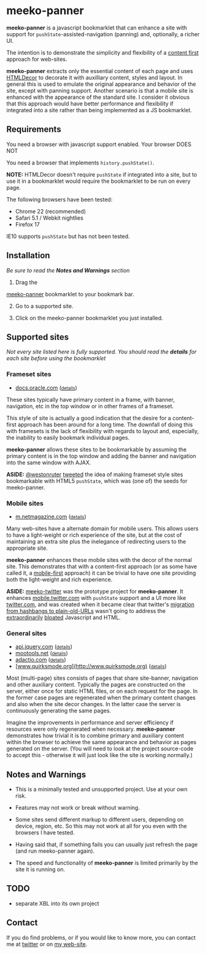 meeko-panner
=============

**meeko-panner** is a javascript bookmarklet that can enhance a site with 
support for `pushState`-assisted-navigation (panning)
and, optionally, a richer UI. 

The intention is to demonstrate the simplicity and flexibility of
a [content first](http://adactio.com/journal/4523/) approach for web-sites.

**meeko-panner** extracts only the essential content of each page and 
uses [HTMLDecor](http://github.com/shogun70/HTMLDecor) to 
decorate it with auxilliary content, styles and layout.
In general this is used to emulate the original appearance and behavior of the site,
except with panning support. 
Another scenario is that a mobile site is enhanced with the appearance of the standard site. 
I consider it obvious that this approach would have better performance and flexibility
if integrated into a site rather than being implemented as a JS bookmarklet. 


Requirements
------------

You need a browser with javascript support enabled. <script type="text/javascript">document.write("Your browser DOES")</script><noscript>Your browser DOES NOT</noscript>  

You need a browser that implements `history.pushState()`. <script type="text/javascript">document.write("Your browser ", !!history.pushState ? "DOES" : "DOES NOT")</script><br />

<b>NOTE:</b> HTMLDecor doesn't require `pushState` if integrated into a site,
but to use it in a bookmarklet would require the bookmarklet to be run on every page. 

The following browsers have been tested:

- Chrome 22 (recommended)
- Safari 5.1 / Webkit nightlies
- Firefox 17

IE10 supports `pushState` but has not been tested.


Installation
------------

*Be sure to read the **Notes and Warnings** section*

1. Drag the
<a title="meeko-panner" href="javascript:var decorBase = (location.protocol == 'https:') ? 'https://d3g4qkktqnw71.cloudfront.net/meeko-panner/' : 'http://dist.meekostuff.net/meeko-panner/'; var script=document.createElement('script'); script.src=decorBase + 'loader.js'; document.getElementsByTagName('head')[0].appendChild(script); void(0);">
meeko-panner</a> bookmarklet to your bookmark bar.

2. Go to a supported site. 

3. Click on the meeko-panner bookmarklet you just installed. 


Supported sites
---------------

*Not every site listed here is fully supported. You should read the **details** for each site before using the bookmarklet*

### Frameset sites

- [docs.oracle.com](http://docs.oracle.com) (<small>[details](docs.oracle.com/)</small>)

These sites typically have primary content in a frame, with banner, navigation, etc
in the top window or in other frames of a frameset.

This style of site is actually a good indication that the desire for
a content-first approach has been around for a long time.
The downfall of doing this with framesets is the lack of flexibility
with regards to layout and, especially, the inability to easily bookmark individual pages. 

**meeko-panner** allows these sites to be bookmarkable by assuming the
primary content is in the top window and adding the banner and navigation
into the same window with AJAX. 

<b>ASIDE:</b> [@westonruter](http://twitter.com/westonruter) [tweeted](https://twitter.com/westonruter/status/197650657501659137)
the idea of making frameset style sites bookmarkable with HTML5 `pushState`,
which was (one of) the seeds for meeko-panner.  


### Mobile sites

- [m.netmagazine.com](http://m.netmagazine.com) (<small>[details](m.netmagazine.com/)</small>)

Many web-sites have a alternate domain for mobile users.
This allows users to have a light-weight or rich experience of the site,
but at the cost of maintaining an extra site plus 
the inelegance of redirecting users to the appropriate site. 

**meeko-panner** enhances these mobile sites with the decor of the normal site. 
This demonstrates that with a content-first approach
(or as some have called it, a [mobile-first](http://www.lukew.com/ff/entry.asp?933) approach)
it can be trivial to have one site providing both the light-weight and rich experience. 

<b>ASIDE:</b> [meeko-twitter](http://dist.meekostuff.net/meeko-twitter/)
was the prototype project for **meeko-panner**.
It enhances [mobile.twitter.com](http://mobile.twitter.com) with `pushState` support and a UI more like [twitter.com](http://twitter.com),
and was created when it became clear that twitter's
[migration from hashbangs to plain-old-URLs](http://engineering.twitter.com/2012/05/improving-performance-on-twittercom.html)
wasn't going to address the [extraordinarily](http://mike.teczno.com/notes/bandwidth.html)
[bloated](http://www.meekostuff.net/blog/Twitter-without-Hashbangs/) Javascript and HTML.


### General sites

- [api.jquery.com](http://api.jquery.com) (<small>[details](api.jquery.com/)</small>)
- [mootools.net](http://mootools.net) (<small>[details](mootools.net/)</small>)
- [adactio.com](http://adactio.com) (<small>[details](adactio.com/)</small>)
- [www.quirksmode.org](http://www.quirksmode.org) (<small>[details](www.quirksmode.org/)</small>)

Most (multi-page) sites consists of pages that share site-banner, navigation and other auxiliary content.
Typically the pages are constructed on the server, either once for static HTML files,
or on each request for the page.
In the former case pages are regenerated when the primary content changes and also when the site decor changes.
In the latter case the server is continuously generating the same pages.

Imagine the improvements in performance and server efficiency if resources were only regenerated when necessary. 
**meeko-panner** demonstrates how trivial it is to combine primary and auxiliary content within the browser to
achieve the same appearance and behavior as pages generated on the server.
(You will need to look at the project source-code to accept this -
otherwise it will just look like the site is working normally.)


Notes and Warnings
------------------

- This is a minimally tested and unsupported project. Use at your own risk.

- Features may not work or break without warning. 

- Some sites send different markup to different users, depending on device, region, etc.
So this may not work at all for you even with the browsers I have tested. 

- Having said that, if something fails you can usually just refresh the page (and run meeko-panner again).

- The speed and functionality of **meeko-panner** is limited primarily by the site it is running on. 


TODO
----

- separate XBL into its own project


Contact
-------

If you do find problems, or if you would like to know more, you can contact me at [twitter](https://twitter.com/Meekostuff)
or on [my web-site](http://meekostuff.net).
